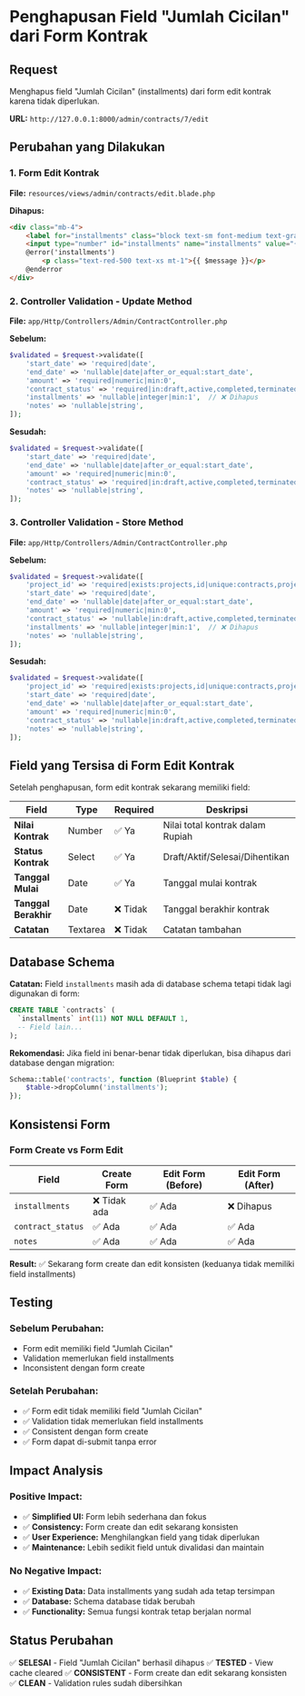 # Penghapusan Field "Jumlah Cicilan" dari Form Kontrak

## Request
Menghapus field "Jumlah Cicilan" (installments) dari form edit kontrak karena tidak diperlukan.

**URL:** `http://127.0.0.1:8000/admin/contracts/7/edit`

## Perubahan yang Dilakukan

### 1. Form Edit Kontrak

**File:** `resources/views/admin/contracts/edit.blade.php`

**Dihapus:**
```html
<div class="mb-4">
    <label for="installments" class="block text-sm font-medium text-gray-700 mb-1">Jumlah Cicilan</label>
    <input type="number" id="installments" name="installments" value="{{ old('installments', $contract->installments) }}" min="1" class="rounded-md border-gray-300 shadow-sm focus:border-indigo-300 focus:ring focus:ring-indigo-200 focus:ring-opacity-50 w-full">
    @error('installments')
        <p class="text-red-500 text-xs mt-1">{{ $message }}</p>
    @enderror
</div>
```

### 2. Controller Validation - Update Method

**File:** `app/Http/Controllers/Admin/ContractController.php`

**Sebelum:**
```php
$validated = $request->validate([
    'start_date' => 'required|date',
    'end_date' => 'nullable|date|after_or_equal:start_date',
    'amount' => 'required|numeric|min:0',
    'contract_status' => 'required|in:draft,active,completed,terminated',
    'installments' => 'nullable|integer|min:1',  // ❌ Dihapus
    'notes' => 'nullable|string',
]);
```

**Sesudah:**
```php
$validated = $request->validate([
    'start_date' => 'required|date',
    'end_date' => 'nullable|date|after_or_equal:start_date',
    'amount' => 'required|numeric|min:0',
    'contract_status' => 'required|in:draft,active,completed,terminated',
    'notes' => 'nullable|string',
]);
```

### 3. Controller Validation - Store Method

**File:** `app/Http/Controllers/Admin/ContractController.php`

**Sebelum:**
```php
$validated = $request->validate([
    'project_id' => 'required|exists:projects,id|unique:contracts,project_id',
    'start_date' => 'required|date',
    'end_date' => 'nullable|date|after_or_equal:start_date',
    'amount' => 'required|numeric|min:0',
    'contract_status' => 'nullable|in:draft,active,completed,terminated',
    'installments' => 'nullable|integer|min:1',  // ❌ Dihapus
    'notes' => 'nullable|string',
]);
```

**Sesudah:**
```php
$validated = $request->validate([
    'project_id' => 'required|exists:projects,id|unique:contracts,project_id',
    'start_date' => 'required|date',
    'end_date' => 'nullable|date|after_or_equal:start_date',
    'amount' => 'required|numeric|min:0',
    'contract_status' => 'nullable|in:draft,active,completed,terminated',
    'notes' => 'nullable|string',
]);
```

## Field yang Tersisa di Form Edit Kontrak

Setelah penghapusan, form edit kontrak sekarang memiliki field:

| Field | Type | Required | Deskripsi |
|-------|------|----------|-----------|
| **Nilai Kontrak** | Number | ✅ Ya | Nilai total kontrak dalam Rupiah |
| **Status Kontrak** | Select | ✅ Ya | Draft/Aktif/Selesai/Dihentikan |
| **Tanggal Mulai** | Date | ✅ Ya | Tanggal mulai kontrak |
| **Tanggal Berakhir** | Date | ❌ Tidak | Tanggal berakhir kontrak |
| **Catatan** | Textarea | ❌ Tidak | Catatan tambahan |

## Database Schema

**Catatan:** Field `installments` masih ada di database schema tetapi tidak lagi digunakan di form:

```sql
CREATE TABLE `contracts` (
  `installments` int(11) NOT NULL DEFAULT 1,
  -- Field lain...
);
```

**Rekomendasi:** Jika field ini benar-benar tidak diperlukan, bisa dihapus dari database dengan migration:

```php
Schema::table('contracts', function (Blueprint $table) {
    $table->dropColumn('installments');
});
```

## Konsistensi Form

### Form Create vs Form Edit

| Field | Create Form | Edit Form (Before) | Edit Form (After) |
|-------|-------------|-------------------|-------------------|
| `installments` | ❌ Tidak ada | ✅ Ada | ❌ Dihapus |
| `contract_status` | ✅ Ada | ✅ Ada | ✅ Ada |
| `notes` | ✅ Ada | ✅ Ada | ✅ Ada |

**Result:** ✅ Sekarang form create dan edit konsisten (keduanya tidak memiliki field installments)

## Testing

### Sebelum Perubahan:
- Form edit memiliki field "Jumlah Cicilan"
- Validation memerlukan field installments
- Inconsistent dengan form create

### Setelah Perubahan:
- ✅ Form edit tidak memiliki field "Jumlah Cicilan"
- ✅ Validation tidak memerlukan field installments
- ✅ Consistent dengan form create
- ✅ Form dapat di-submit tanpa error

## Impact Analysis

### Positive Impact:
- ✅ **Simplified UI:** Form lebih sederhana dan fokus
- ✅ **Consistency:** Form create dan edit sekarang konsisten
- ✅ **User Experience:** Menghilangkan field yang tidak diperlukan
- ✅ **Maintenance:** Lebih sedikit field untuk divalidasi dan maintain

### No Negative Impact:
- ✅ **Existing Data:** Data installments yang sudah ada tetap tersimpan
- ✅ **Database:** Schema database tidak berubah
- ✅ **Functionality:** Semua fungsi kontrak tetap berjalan normal

## Status Perubahan

✅ **SELESAI** - Field "Jumlah Cicilan" berhasil dihapus
✅ **TESTED** - View cache cleared
✅ **CONSISTENT** - Form create dan edit sekarang konsisten
✅ **CLEAN** - Validation rules sudah dibersihkan
